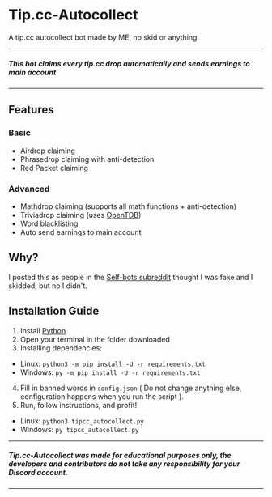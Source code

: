 # Tip.cc-Autocollect
A tip.cc autocollect bot made by ME, no skid or anything.

***
##### This bot claims every tip.cc drop automatically and sends earnings to main account
***

## Features
### Basic
- Airdrop claiming
- Phrasedrop claiming with anti-detection
- Red Packet claiming
### Advanced
- Mathdrop claiming (supports all math functions + anti-detection)
- Triviadrop claiming (uses [OpenTDB](https://github.com/QuartzWarrior/OTDB-Source))
- Word blacklisting
- Auto send earnings to main account


## Why?
I posted this as people in the [Self-bots subreddit](https://www.reddit.com/r/Discord_selfbots/) thought I was fake and I skidded, but no I didn't.

## Installation Guide
1. Install [Python](https://www.python.org/downloads/)
2. Open your terminal in the folder downloaded
3. Installing dependencies:
  - Linux: `python3 -m pip install -U -r requirements.txt`
  - Windows: `py -m pip install -U -r requirements.txt`
4. Fill in banned words in `config.json` ( Do not change anything else, configuration happens when you run the script ).
5. Run, follow instructions, and profit!
  - Linux: `python3 tipcc_autocollect.py`
  - Windows: `py tipcc_autocollect.py`
***
##### Tip.cc-Autocollect was made for educational purposes only, the developers and contributors do not take any responsibility for your Discord account.
***
